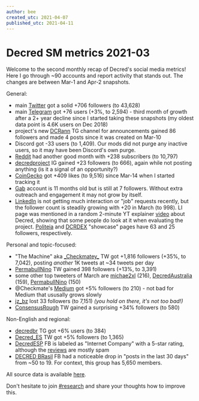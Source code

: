 ```yaml
---
author: bee
created_utc: 2021-04-07
published_utc: 2021-04-11
---
```


# Decred SM metrics 2021-03

Welcome to the second monthly recap of Decred's social media metrics! Here I go through ~90 accounts and report activity that stands out. The changes are between Mar-1 and Apr-2 snapshots.

General:

- main [Twitter](https://twitter.com/decredproject) got a solid +706 followers (to 43,628)
- main [Telegram](https://t.me/Decred) got +76 users (+3%, to 2,594) - third month of growth after a 2+ year decline since I started taking these snapshots (my oldest data point is 4.6K users on Dec 2018)
- project's new [DCRann](https://t.me/s/DCRann) TG channel for announcements gained 86 followers and made 4 posts since it was created on Mar-10
- Discord got -33 users (to 1,409). Our mods did not purge any inactive users, so it may have been Discord's own purge.
- [Reddit](https://www.reddit.com/r/decred/) had another good month with +238 subscribers (to 10,797)
- [decredproject](https://www.instagram.com/decredproject/) IG gained +23 followers (to 666), again while not posting anything (is it a signal of an opportunity?)
- [CoinGecko](https://www.coingecko.com/en/coins/decred) got +409 likes (to 9,516) since Mar-14 when I started tracking it
- [Gab](https://gab.com/decredproject) account is 11 months old but is still at 7 followers. Without extra outreach and engagement it may not grow by itself.
- [LinkedIn](https://www.linkedin.com/company/decredproject) is not getting much interaction or "job" requests recently, but the follower count is steadily growing with +20 in March (to 998). LI page was mentioned in a random 2-minute YT explainer [video](https://www.youtube.com/watch?v=shGWjzCuFIU) about Decred, showing that some people do look at it when evaluating the project. [Politeia](https://www.linkedin.com/showcase/decred-politeia) and [DCRDEX](https://www.linkedin.com/showcase/dcrdex) "showcase" pages have 63 and 25 followers, respectively.

Personal and topic-focused:

- "The Machine" aka [\_Checkmatey\_](https://twitter.com/_Checkmatey_) TW got +1,816 followers (+35%, to 7,042), posting _another_ 1K tweets at ~34 tweets per day
- [PermabullNino](https://twitter.com/PermabullNino) TW gained 398 followers (+13%, to 3,391)
- some other top tweeters of March are [michae2xl](https://twitter.com/michae2xl) (216), [DecredAustralia](https://twitter.com/DecredAustralia) (159), [PermabullNino](https://twitter.com/PermabullNino) (150)
- @Checkmate's [Medium](https://medium.com/@_Checkmatey_) got +5% followers (to 210) - not bad for Medium that ususally grows slowly
- [jz_bz](https://twitter.com/jz_bz) lost 33 followers (to 7,151) _(you hold on there, it's not too bad!)_
- [ConsensusRough](https://twitter.com/ConsensusRough) TW gained a surprising +34% followers (to 580)

Non-English and regional:

- [decredbr](https://t.me/decredbr) TG got +6% users (to 384)
- [Decred_ES](https://twitter.com/Decred_ES) TW got +5% followers (to 1,365)
- [DecredESP](https://www.facebook.com/DecredESP/) FB is labeled as "Internet Company" with a 5-star rating, although the [reviews](https://www.facebook.com/DecredESP/reviews/) are mostly spam
- [DECRED BRasil](https://www.facebook.com/groups/decredbrasil/) FB had a noticeable drop in "posts in the last 30 days" from ~50 to 19. For context, this group has 5,650 members.

All source data is available [here](https://github.com/decredcommunity/social-media-stats/tree/data/data).

Don't hesitate to join [#research](https://chat.decred.org/#/room/#research:decred.org) and share your thoughts how to improve this.

